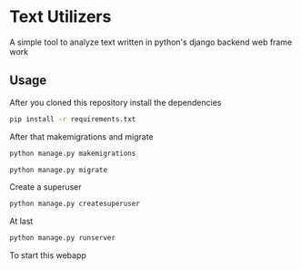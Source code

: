 # Text Utilizers

A simple tool to analyze text written in python's django backend web frame work



## Usage
After you cloned this repository install the dependencies

```bash
pip install -r requirements.txt
```
After that makemigrations and migrate
```bash
python manage.py makemigrations
```

```bash
python manage.py migrate
```
Create a superuser

```bash
python manage.py createsuperuser
```
At last
```bash
python manage.py runserver
```
To start this webapp